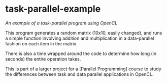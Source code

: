 task-parallel-example
=====================

*An example of a task-parallel program using OpenCL*

This program generates a random matrix (10x10, easily changed), and runs a simple function involving addition and multiplication in a data-parallel fashion on each item in the matrix.

There is also a time wrapped around the code to determine how long (in seconds) the entire operation takes.

This is part of a larger project for a [Parallel Programming] course to study the differences between task and data parallel applications in OpenCL.
